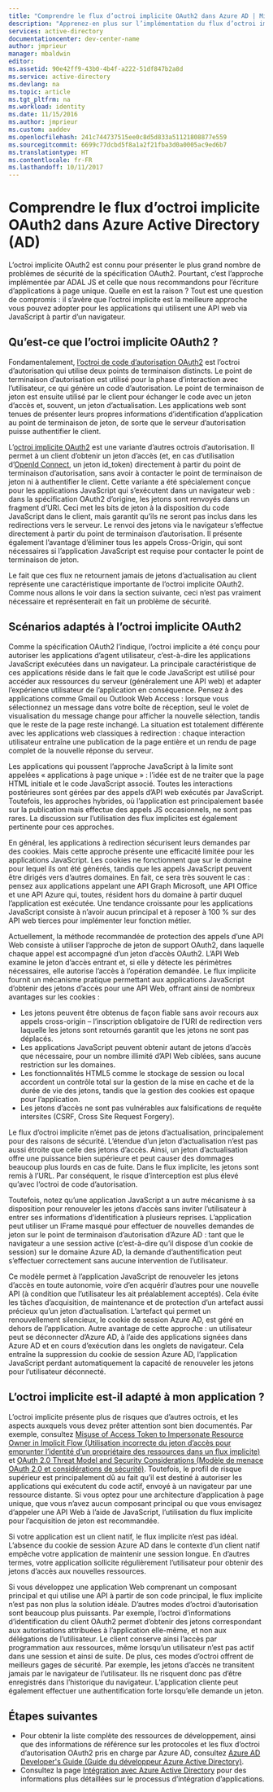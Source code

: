 ```yaml
---
title: "Comprendre le flux d’octroi implicite OAuth2 dans Azure AD | Microsoft Docs"
description: "Apprenez-en plus sur l’implémentation du flux d’octroi implicite OAuth2 d’Azure Active Directory, et déterminez si elle est adaptée à votre application."
services: active-directory
documentationcenter: dev-center-name
author: jmprieur
manager: mbaldwin
editor: 
ms.assetid: 90e42ff9-43b0-4b4f-a222-51df847b2a8d
ms.service: active-directory
ms.devlang: na
ms.topic: article
ms.tgt_pltfrm: na
ms.workload: identity
ms.date: 11/15/2016
ms.author: jmprieur
ms.custom: aaddev
ms.openlocfilehash: 241c744737515ee0c8d5d833a51121808877e559
ms.sourcegitcommit: 6699c77dcbd5f8a1a2f21fba3d0a0005ac9ed6b7
ms.translationtype: HT
ms.contentlocale: fr-FR
ms.lasthandoff: 10/11/2017
---
```

# <a name="understanding-the-oauth2-implicit-grant-flow-in-azure-active-directory-ad"></a>Comprendre le flux d’octroi implicite OAuth2 dans Azure Active Directory (AD)
L’octroi implicite OAuth2 est connu pour présenter le plus grand nombre de problèmes de sécurité de la spécification OAuth2. Pourtant, c’est l’approche implémentée par ADAL JS et celle que nous recommandons pour l’écriture d’applications à page unique. Quelle en est la raison ? Tout est une question de compromis : il s’avère que l’octroi implicite est la meilleure approche vous pouvez adopter pour les applications qui utilisent une API web via JavaScript à partir d’un navigateur.

## <a name="what-is-the-oauth2-implicit-grant"></a>Qu’est-ce que l’octroi implicite OAuth2 ?
Fondamentalement, [l’octroi de code d’autorisation OAuth2](https://tools.ietf.org/html/rfc6749#section-1.3.1) est l’octroi d’autorisation qui utilise deux points de terminaison distincts. Le point de terminaison d’autorisation est utilisé pour la phase d’interaction avec l’utilisateur, ce qui génère un code d’autorisation. Le point de terminaison de jeton est ensuite utilisé par le client pour échanger le code avec un jeton d’accès et, souvent, un jeton d’actualisation. Les applications web sont tenues de présenter leurs propres informations d’identification d’application au point de terminaison de jeton, de sorte que le serveur d’autorisation puisse authentifier le client.

L’[octroi implicite OAuth2](https://tools.ietf.org/html/rfc6749#section-1.3.2) est une variante d’autres octrois d’autorisation. Il permet à un client d’obtenir un jeton d’accès (et, en cas d’utilisation d’[OpenId Connect](http://openid.net/specs/openid-connect-core-1_0.html), un jeton id_token) directement à partir du point de terminaison d’autorisation, sans avoir à contacter le point de terminaison de jeton ni à authentifier le client. Cette variante a été spécialement conçue pour les applications JavaScript qui s’exécutent dans un navigateur web : dans la spécification OAuth2 d’origine, les jetons sont renvoyés dans un fragment d’URI. Ceci met les bits de jeton à la disposition du code JavaScript dans le client, mais garantit qu’ils ne seront pas inclus dans les redirections vers le serveur. Le renvoi des jetons via le navigateur s’effectue directement à partir du point de terminaison d’autorisation. Il présente également l’avantage d’éliminer tous les appels Cross-Origin, qui sont nécessaires si l’application JavaScript est requise pour contacter le point de terminaison de jeton.

Le fait que ces flux ne retournent jamais de jetons d’actualisation au client représente une caractéristique importante de l’octroi implicite OAuth2. Comme nous allons le voir dans la section suivante, ceci n’est pas vraiment nécessaire et représenterait en fait un problème de sécurité.

## <a name="suitable-scenarios-for-the-oauth2-implicit-grant"></a>Scénarios adaptés à l’octroi implicite OAuth2
Comme la spécification OAuth2 l’indique, l’octroi implicite a été conçu pour autoriser les applications d’agent utilisateur, c’est-à-dire les applications JavaScript exécutées dans un navigateur. La principale caractéristique de ces applications réside dans le fait que le code JavaScript est utilisé pour accéder aux ressources du serveur (généralement une API web) et adapter l’expérience utilisateur de l’application en conséquence. Pensez à des applications comme Gmail ou Outlook Web Access : lorsque vous sélectionnez un message dans votre boîte de réception, seul le volet de visualisation du message change pour afficher la nouvelle sélection, tandis que le reste de la page reste inchangé. La situation est totalement différente avec les applications web classiques à redirection : chaque interaction utilisateur entraîne une publication de la page entière et un rendu de page complet de la nouvelle réponse du serveur.

Les applications qui poussent l’approche JavaScript à la limite sont appelées « applications à page unique » : l’idée est de ne traiter que la page HTML initiale et le code JavaScript associé. Toutes les interactions postérieures sont gérées par des appels d’API web exécutés par JavaScript. Toutefois, les approches hybrides, où l’application est principalement basée sur la publication mais effectue des appels JS occasionnels, ne sont pas rares. La discussion sur l’utilisation des flux implicites est également pertinente pour ces approches.

En général, les applications à redirection sécurisent leurs demandes par des cookies. Mais cette approche présente une efficacité limitée pour les applications JavaScript. Les cookies ne fonctionnent que sur le domaine pour lequel ils ont été générés, tandis que les appels JavaScript peuvent être dirigés vers d’autres domaines. En fait, ce sera très souvent le cas : pensez aux applications appelant une API Graph Microsoft, une API Office et une API Azure qui, toutes, résident hors du domaine à partir duquel l’application est exécutée. Une tendance croissante pour les applications JavaScript consiste à n’avoir aucun principal et à reposer à 100 % sur des API web tierces pour implémenter leur fonction métier.

Actuellement, la méthode recommandée de protection des appels d’une API Web consiste à utiliser l’approche de jeton de support OAuth2, dans laquelle chaque appel est accompagné d’un jeton d’accès OAuth2. L’API Web examine le jeton d’accès entrant et, si elle y détecte les périmètres nécessaires, elle autorise l’accès à l’opération demandée. Le flux implicite fournit un mécanisme pratique permettant aux applications JavaScript d’obtenir des jetons d’accès pour une API Web, offrant ainsi de nombreux avantages sur les cookies :

* Les jetons peuvent être obtenus de façon fiable sans avoir recours aux appels cross-origin – l’inscription obligatoire de l’URI de redirection vers laquelle les jetons sont retournés garantit que les jetons ne sont pas déplacés.
* Les applications JavaScript peuvent obtenir autant de jetons d’accès que nécessaire, pour un nombre illimité d’API Web ciblées, sans aucune restriction sur les domaines.
* Les fonctionnalités HTML5 comme le stockage de session ou local accordent un contrôle total sur la gestion de la mise en cache et de la durée de vie des jetons, tandis que la gestion des cookies est opaque pour l’application.
* Les jetons d’accès ne sont pas vulnérables aux falsifications de requête intersites (CSRF, Cross Site Request Forgery).

Le flux d’octroi implicite n’émet pas de jetons d’actualisation, principalement pour des raisons de sécurité. L’étendue d’un jeton d’actualisation n’est pas aussi étroite que celle des jetons d’accès. Ainsi, un jeton d’actualisation offre une puissance bien supérieure et peut causer des dommages beaucoup plus lourds en cas de fuite. Dans le flux implicite, les jetons sont remis à l’URL. Par conséquent, le risque d’interception est plus élevé qu’avec l’octroi de code d’autorisation.

Toutefois, notez qu’une application JavaScript a un autre mécanisme à sa disposition pour renouveler les jetons d’accès sans inviter l’utilisateur à entrer ses informations d’identification à plusieurs reprises. L’application peut utiliser un IFrame masqué pour effectuer de nouvelles demandes de jeton sur le point de terminaison d’autorisation d’Azure AD : tant que le navigateur a une session active (c’est-à-dire qu’il dispose d’un cookie de session) sur le domaine Azure AD, la demande d’authentification peut s’effectuer correctement sans aucune intervention de l’utilisateur.

Ce modèle permet à l’application JavaScript de renouveler les jetons d’accès en toute autonomie, voire d’en acquérir d’autres pour une nouvelle API (à condition que l’utilisateur les ait préalablement acceptés). Cela évite les tâches d’acquisition, de maintenance et de protection d’un artefact aussi précieux qu’un jeton d’actualisation. L’artefact qui permet un renouvellement silencieux, le cookie de session Azure AD, est géré en dehors de l’application. Autre avantage de cette approche : un utilisateur peut se déconnecter d’Azure AD, à l’aide des applications signées dans Azure AD et en cours d’exécution dans les onglets de navigateur. Cela entraîne la suppression du cookie de session Azure AD, l’application JavaScript perdant automatiquement la capacité de renouveler les jetons pour l’utilisateur déconnecté.

## <a name="is-the-implicit-grant-suitable-for-my-app"></a>L’octroi implicite est-il adapté à mon application ?
L’octroi implicite présente plus de risques que d’autres octrois, et les aspects auxquels vous devez prêter attention sont bien documentés. Par exemple, consultez [Misuse of Access Token to Impersonate Resource Owner in Implicit Flow (Utilisation incorrecte du jeton d’accès pour emprunter l’identité d’un propriétaire des ressources dans un flux implicite)][OAuth2-Spec-Implicit-Misuse] et [OAuth 2.0 Threat Model and Security Considerations (Modèle de menace OAuth 2.0 et considérations de sécurité)][OAuth2-Threat-Model-And-Security-Implications]. Toutefois, le profil de risque supérieur est principalement dû au fait qu’il est destiné à autoriser les applications qui exécutent du code actif, envoyé à un navigateur par une ressource distante. Si vous optez pour une architecture d’application à page unique, que vous n’avez aucun composant principal ou que vous envisagez d’appeler une API Web à l’aide de JavaScript, l’utilisation du flux implicite pour l’acquisition de jeton est recommandée.

Si votre application est un client natif, le flux implicite n’est pas idéal. L’absence du cookie de session Azure AD dans le contexte d’un client natif empêche votre application de maintenir une session longue. En d’autres termes, votre application sollicite régulièrement l’utilisateur pour obtenir des jetons d’accès aux nouvelles ressources.

Si vous développez une application Web comprenant un composant principal et qui utilise une API à partir de son code principal, le flux implicite n’est pas non plus la solution idéale. D’autres modes d’octroi d’autorisation sont beaucoup plus puissants. Par exemple, l’octroi d’informations d’identification du client OAuth2 permet d’obtenir des jetons correspondant aux autorisations attribuées à l’application elle-même, et non aux délégations de l’utilisateur. Le client conserve ainsi l’accès par programmation aux ressources, même lorsqu’un utilisateur n’est pas actif dans une session et ainsi de suite. De plus, ces modes d’octroi offrent de meilleurs gages de sécurité. Par exemple, les jetons d’accès ne transitent jamais par le navigateur de l’utilisateur. Ils ne risquent donc pas d’être enregistrés dans l’historique du navigateur. L’application cliente peut également effectuer une authentification forte lorsqu’elle demande un jeton.

## <a name="next-steps"></a>Étapes suivantes
* Pour obtenir la liste complète des ressources de développement, ainsi que des informations de référence sur les protocoles et les flux d’octroi d’autorisation OAuth2 pris en charge par Azure AD, consultez [Azure AD Developer's Guide (Guide du développeur Azure Active Directory)][AAD-Developers-Guide].
* Consultez la page [Intégration avec Azure Active Directory][ACOM-How-To-Integrate] pour des informations plus détaillées sur le processus d’intégration d’applications.

<!--Image references-->

<!--Reference style links in use-->
[AAD-Developers-Guide]: active-directory-developers-guide.md
[ACOM-How-And-Why-Apps-Added-To-AAD]: active-directory-how-applications-are-added.md
[ACOM-How-To-Integrate]: active-directory-how-to-integrate.md
[OAuth2-Spec-Implicit-Misuse]: https://tools.ietf.org/html/rfc6749#section-10.16
[OAuth2-Threat-Model-And-Security-Implications]: https://tools.ietf.org/html/rfc6819
